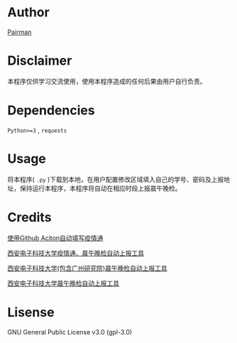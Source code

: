# Author

[Pairman](https://github.com/Pairman)

# Disclaimer

本程序仅供学习交流使用，使用本程序造成的任何后果由用户自行负责。

# Dependencies

```Python>=3``` , ```requests```

# Usage

将本程序( ```.py``` )下载到本地，在用户配置修改区域填入自己的学号、密码及上报地址，保持运行本程序，本程序将自动在相应时段上报晨午晚检。

# Credits

[使用Github Aciton自动填写疫情通](https://cnblogs.com/soowin/p/13461451.html)

[西安电子科技大学疫情通、晨午晚检自动上报工具](https://github.com/jiang-du/Auto-dailyup)

[西安电子科技大学(包含广州研究院)晨午晚检自动上报工具](https://github.com/HANYIIK/Auto-dailyup)

[西安电子科技大学晨午晚检自动上报工具](https://github.com/cunzao/ncov)

# Lisense

GNU General Public License v3.0 (gpl-3.0)
